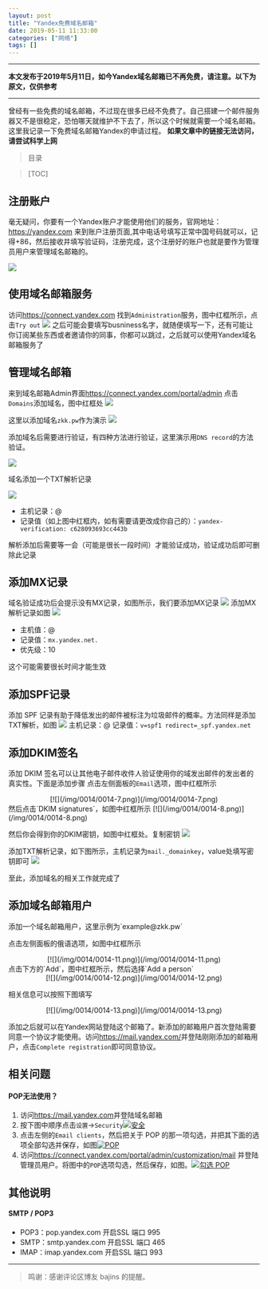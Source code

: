 ```yaml
---
layout: post
title: "Yandex免费域名邮箱"
date: 2019-05-11 11:33:00
categories: ["网络"]
tags: []
---
```

------------

**本文发布于2019年5月11日，如今Yandex域名邮箱已不再免费，请注意。以下为原文，仅供参考**

---


曾经有一些免费的域名邮箱，不过现在很多已经不免费了。自己搭建一个邮件服务器又不是很稳定，恐怕哪天就维护不下去了，所以这个时候就需要一个域名邮箱。这里我记录一下免费域名邮箱Yandex的申请过程。<!--more-->
**如果文章中的链接无法访问，请尝试科学上网**
> 目录

> [TOC]

## 注册账户
毫无疑问，你要有一个Yandex账户才能使用他们的服务，官网地址：<a href="https://yandex.com">https://yandex.com</a>
来到账户注册页面,其中电话号填写正常中国号码就可以，记得+86，然后接收并填写验证码，注册完成，这个注册好的账户也就是要作为管理员用户来管理域名邮箱的。

[![](/img/0014/0014-1.png)](/img/0014/0014-1.png)

## 使用域名邮箱服务
访问<a href="https://connect.yandex.com/">https://connect.yandex.com</a>
找到`Administration`服务，图中红框所示，点击`Try out`
[![](/img/0014/0014-2.png)](/img/0014/0014-2.png)
之后可能会要填写busniness名字，就随便填写一下，还有可能让你订阅某些东西或者邀请你的同事，你都可以跳过，之后就可以使用Yandex域名邮箱服务了

## 管理域名邮箱
来到域名邮箱Admin界面<a href="https://connect.yandex.com/portal/admin">https://connect.yandex.com/portal/admin</a>
点击`Domains`添加域名，图中红框处
[![](/img/0014/0014-3.png)](/img/0014/0014-3.png)

这里以添加域名`zkk.pw`作为演示
[![](/img/0014/0014-4.png)](/img/0014/0014-4.png)

添加域名后需要进行验证，有四种方法进行验证，这里演示用`DNS record`的方法验证。

[![](/img/0014/0014-5.png)](/img/0014/0014-5.png)

域名添加一个TXT解析记录

[![](/img/0014/0014-4.5.png)](/img/0014/0014-4.5.png)
- 主机记录：@
- 记录值（如上图中红框内，如有需要请更改成你自己的）：`yandex-verification: c628093693cc443b`

解析添加后需要等一会（可能是很长一段时间）才能验证成功，验证成功后即可删除此记录

## 添加MX记录
域名验证成功后会提示没有MX记录，如图所示，我们要添加MX记录
[![](/img/0014/0014-5.1.png)](/img/0014/0014-5.1.png)
添加MX解析记录如图
[![](/img/0014/0014-6.png)](/img/0014/0014-6.png)
- 主机值：@
- 记录值：`mx.yandex.net.`
- 优先级：10

这个可能需要很长时间才能生效

## 添加SPF记录
添加 SPF 记录有助于降低发出的邮件被标注为垃圾邮件的概率。方法同样是添加TXT解析，如图
[![](/img/0014/0014-14.png)](/img/0014/0014-14.png)
主机记录：@
记录值：`v=spf1 redirect=_spf.yandex.net`
## 添加DKIM签名
添加 DKIM 签名可以让其他电子邮件收件人验证使用你的域发出邮件的发出者的真实性。下面是添加步骤
点击左侧面板的`Email`选项，图中红框所示
<center>
[![](/img/0014/0014-7.png)](/img/0014/0014-7.png)
</center>
然后点击`DKIM signatures`，如图中红框所示
[![](/img/0014/0014-8.png)](/img/0014/0014-8.png)

然后你会得到你的DKIM密钥，如图中红框处。复制密钥
[![](/img/0014/0014-9.png)](/img/0014/0014-9.png)

添加TXT解析记录，如下图所示，主机记录为`mail._domainkey`，value处填写密钥即可
[![](/img/0014/0014-10.png)](/img/0014/0014-10.png)

至此，添加域名的相关工作就完成了

<h2>添加域名邮箱用户</h2>添加一个域名邮箱用户，这里示例为`example@zkk.pw`

点击左侧面板的俄语选项，如图中红框所示
<center>
[![](/img/0014/0014-11.png)](/img/0014/0014-11.png)
</center>
点击下方的`Add`，图中红框所示，然后选择`Add a person`
<center>
[![](/img/0014/0014-12.png)](/img/0014/0014-12.png)
</center>

相关信息可以按照下图填写
<center>
[![](/img/0014/0014-13.png)](/img/0014/0014-13.png)
</center>

添加之后就可以在Yandex网站登陆这个邮箱了。新添加的邮箱用户首次登陆需要同意一个协议才能使用。访问<a href="https://mail.yandex.com/ ">https://mail.yandex.com/</a>并登陆刚刚添加的邮箱用户，点击`Complete registration`即可同意协议。

## 相关问题
#### POP无法使用？

1. 访问<a href="https://mail.yandex.com ">https://mail.yandex.com</a>并登陆域名邮箱
2. 按下图中顺序点击`设置`->`Security`[![安全](/img/0014/0014-14.5.png "安全")](/img/0014/0014-14.5.png "安全")
3. 点击左侧的`Email clients`，然后把关于 POP 的那一项勾选，并把其下面的选项全部勾选并保存，如图[![POP](/img/0014/0014-15.png "POP")](/img/0014/0014-15.png "POP")
4. 访问<a href="https://connect.yandex.com/portal/admin/customization/mail  ">https://connect.yandex.com/portal/admin/customization/mail  </a>并登陆管理员用户。将图中的`POP`选项勾选，然后保存，如图。[![勾选 POP](/img/0014/0014-16.png "勾选 POP")](/img/0014/0014-16.png "勾选 POP")

## 其他说明
#### SMTP / POP3
- POP3：pop.yandex.com 开启SSL  端口 995
- SMTP：smtp.yandex.com 开启SSL 端口 465
- IMAP：imap.yandex.com 开启SSL  端口 993

------------


> 鸣谢：感谢评论区博友 bajins 的提醒。